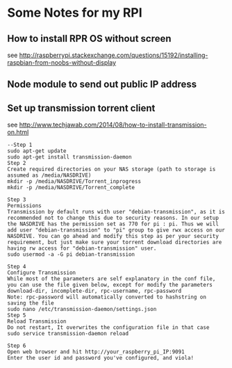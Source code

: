 

# Some Notes for my RPI

## How to install RPR OS without screen
see http://raspberrypi.stackexchange.com/questions/15192/installing-raspbian-from-noobs-without-display

## Node module to send out public IP address


## Set up transmission torrent client
see http://www.techjawab.com/2014/08/how-to-install-transmission-on.html
```shell
--Step 1
sudo apt-get update
sudo apt-get install transmission-daemon
Step 2
Create required directories on your NAS storage (path to storage is assumed as /media/NASDRIVE)
mkdir -p /media/NASDRIVE/Torrent_inprogress
mkdir -p /media/NASDRIVE/Torrent_complete

Step 3
Permissions
Transmission by default runs with user "debian-transmission", as it is recommended not to change this due to security reasons. In our setup the NASDRIVE has the permission set as 770 for pi : pi. Thus we will add user "debian-transmission" to "pi" group to give rwx access on our NASDRIVE. You can go ahead and modify this step as per your security requirement, but just make sure your torrent download directories are having rw access for "debian-transmission" user.
sudo usermod -a -G pi debian-transmission

Step 4
Configure Transmission
While most of the parameters are self explanatory in the conf file, you can use the file given below, except for modify the parameters download-dir, incomplete-dir, rpc-username, rpc-password 
Note: rpc-password will automatically converted to hashstring on saving the file 
sudo nano /etc/transmission-daemon/settings.json
Step 5
Reload Transmission
Do not restart, It overwrites the configuration file in that case
sudo service transmission-daemon reload 

Step 6
Open web browser and hit http://your_raspberry_pi_IP:9091
Enter the user id and password you've configured, and viola!
```
